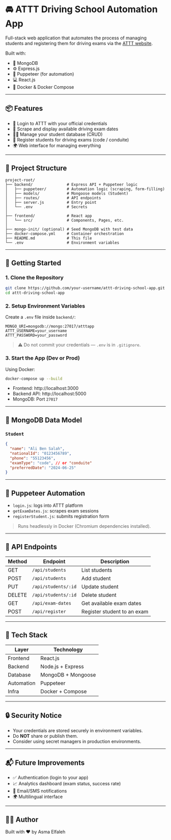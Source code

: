 # 🚘 ATTT Driving School Automation App

Full-stack web application that automates the process of managing students and registering them for driving exams via the [ATTT website](https://www.attt.com.tn/autoecole.php?code_menu=74).

Built with:

- 🧠 MongoDB
- ⚙️ Express.js
- 🧭 Puppeteer (for automation)
- 💻 React.js
- 🐳 Docker & Docker Compose

---

## 📦 Features

- 🔐 Login to ATTT with your official credentials
- 📅 Scrape and display available driving exam dates
- 👨‍🎓 Manage your student database (CRUD)
- 📝 Register students for driving exams (code / conduite)
- 🌍 Web interface for managing everything

---

## 📂 Project Structure

```
project-root/
├── backend/               # Express API + Puppeteer logic
│   ├── puppeteer/         # Automation logic (scraping, form-filling)
│   ├── models/            # Mongoose models (Student)
│   ├── routes/            # API endpoints
│   ├── server.js          # Entry point
│   └── .env               # Secrets
│
├── frontend/              # React app
│   └── src/               # Components, Pages, etc.
│
├── mongo-init/ (optional) # Seed MongoDB with test data
├── docker-compose.yml     # Container orchestration
├── README.md              # This file
└── .env                   # Environment variables
```

---

## 🚀 Getting Started

### 1. Clone the Repository

```bash
git clone https://github.com/your-username/attt-driving-school-app.git
cd attt-driving-school-app
```

### 2. Setup Environment Variables

Create a `.env` file inside `backend/`:

```env
MONGO_URI=mongodb://mongo:27017/atttapp
ATTT_USERNAME=your_username
ATTT_PASSWORD=your_password
```

> ⚠️ Do not commit your credentials — `.env` is in `.gitignore`.

### 3. Start the App (Dev or Prod)

Using Docker:

```bash
docker-compose up --build
```

- Frontend: http://localhost:3000
- Backend API: http://localhost:5000
- MongoDB: Port `27017`

---

## 🧠 MongoDB Data Model

### `Student`

```json
{
  "name": "Ali Ben Salah",
  "nationalId": "0123456789",
  "phone": "55123456",
  "examType": "code", // or "conduite"
  "preferredDate": "2024-06-25"
}
```

---

## 🧭 Puppeteer Automation

- `login.js`: logs into ATTT platform
- `getExamDates.js`: scrapes exam sessions
- `registerStudent.js`: submits registration form

> Runs headlessly in Docker (Chromium dependencies installed).

---

## 🧪 API Endpoints

| Method | Endpoint              | Description                    |
|--------|-----------------------|--------------------------------|
| GET    | `/api/students`       | List students                  |
| POST   | `/api/students`       | Add student                    |
| PUT    | `/api/students/:id`   | Update student                 |
| DELETE | `/api/students/:id`   | Delete student                 |
| GET    | `/api/exam-dates`     | Get available exam dates       |
| POST   | `/api/register`       | Register student to an exam    |

---

## 🧰 Tech Stack

| Layer     | Technology         |
|-----------|--------------------|
| Frontend  | React.js           |
| Backend   | Node.js + Express  |
| Database  | MongoDB + Mongoose |
| Automation| Puppeteer          |
| Infra     | Docker + Compose   |

---

## 🔒 Security Notice

- Your credentials are stored securely in environment variables.
- Do **NOT** share or publish them.
- Consider using secret managers in production environments.

---

## 📬 Future Improvements

- ✅ Authentication (login to your app)
- 📈 Analytics dashboard (exam status, success rate)
- 📧 Email/SMS notifications
- 🌍 Multilingual interface

---

## 👨‍💻 Author

Built with ❤️ by Asma Elfaleh
